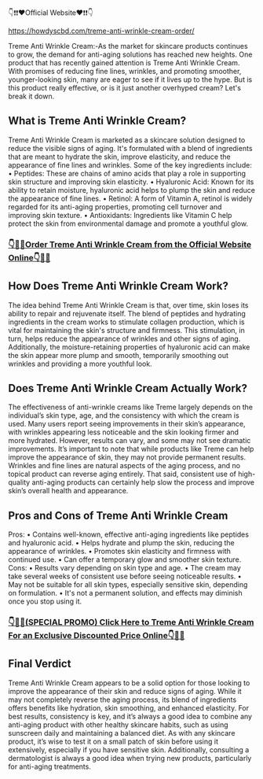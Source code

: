 👇❗❗❤️Official Website❤️❗❗👇

https://howdyscbd.com/treme-anti-wrinkle-cream-order/

Treme Anti Wrinkle Cream:-As the market for skincare products continues to grow, the demand for anti-aging solutions has reached new heights. One product that has recently gained attention is Treme Anti Wrinkle Cream. With promises of reducing fine lines, wrinkles, and promoting smoother, younger-looking skin, many are eager to see if it lives up to the hype. But is this product really effective, or is it just another overhyped cream? Let's break it down.

## What is Treme Anti Wrinkle Cream?

Treme Anti Wrinkle Cream is marketed as a skincare solution designed to reduce the visible signs of aging. It's formulated with a blend of ingredients that are meant to hydrate the skin, improve elasticity, and reduce the appearance of fine lines and wrinkles. Some of the key ingredients include:
•	Peptides: These are chains of amino acids that play a role in supporting skin structure and improving skin elasticity.
•	Hyaluronic Acid: Known for its ability to retain moisture, hyaluronic acid helps to plump the skin and reduce the appearance of fine lines.
•	Retinol: A form of Vitamin A, retinol is widely regarded for its anti-aging properties, promoting cell turnover and improving skin texture.
•	Antioxidants: Ingredients like Vitamin C help protect the skin from environmental damage and promote a youthful glow.

### [👇🥳😍Order Treme Anti Wrinkle Cream from the Official Website Online👇🥳😍](https://howdyscbd.com/treme-anti-wrinkle-cream-order/)


## How Does Treme Anti Wrinkle Cream Work?

The idea behind Treme Anti Wrinkle Cream is that, over time, skin loses its ability to repair and rejuvenate itself. The blend of peptides and hydrating ingredients in the cream works to stimulate collagen production, which is vital for maintaining the skin's structure and firmness. This stimulation, in turn, helps reduce the appearance of wrinkles and other signs of aging.
Additionally, the moisture-retaining properties of hyaluronic acid can make the skin appear more plump and smooth, temporarily smoothing out wrinkles and providing a more youthful look.

## Does Treme Anti Wrinkle Cream Actually Work?

The effectiveness of anti-wrinkle creams like Treme largely depends on the individual’s skin type, age, and the consistency with which the cream is used. Many users report seeing improvements in their skin’s appearance, with wrinkles appearing less noticeable and the skin looking firmer and more hydrated. However, results can vary, and some may not see dramatic improvements.
It’s important to note that while products like Treme can help improve the appearance of skin, they may not provide permanent results. Wrinkles and fine lines are natural aspects of the aging process, and no topical product can reverse aging entirely. That said, consistent use of high-quality anti-aging products can certainly help slow the process and improve skin’s overall health and appearance.

## Pros and Cons of Treme Anti Wrinkle Cream

Pros:
•	Contains well-known, effective anti-aging ingredients like peptides and hyaluronic acid.
•	Helps hydrate and plump the skin, reducing the appearance of wrinkles.
•	Promotes skin elasticity and firmness with continued use.
•	Can offer a temporary glow and smoother skin texture.
Cons:
•	Results vary depending on skin type and age.
•	The cream may take several weeks of consistent use before seeing noticeable results.
•	May not be suitable for all skin types, especially sensitive skin, depending on formulation.
•	It's not a permanent solution, and effects may diminish once you stop using it.

### [👇🥳😍(SPECIAL PROMO) Click Here to Treme Anti Wrinkle Cream For an Exclusive Discounted Price Online👇🥳😍](https://howdyscbd.com/treme-anti-wrinkle-cream-order/)


## Final Verdict

Treme Anti Wrinkle Cream appears to be a solid option for those looking to improve the appearance of their skin and reduce signs of aging. While it may not completely reverse the aging process, its blend of ingredients offers benefits like hydration, skin smoothing, and enhanced elasticity. For best results, consistency is key, and it’s always a good idea to combine any anti-aging product with other healthy skincare habits, such as using sunscreen daily and maintaining a balanced diet.
As with any skincare product, it’s wise to test it on a small patch of skin before using it extensively, especially if you have sensitive skin. Additionally, consulting a dermatologist is always a good idea when trying new products, particularly for anti-aging treatments.
